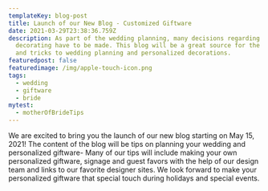```yaml
---
templateKey: blog-post
title: Launch of our New Blog - Customized Giftware
date: 2021-03-29T23:38:36.759Z
description: As part of the wedding planning, many decisions regarding
  decorating have to be made. This blog will be a great source for the many tips
  and tricks to wedding planning and personalized decorations.
featuredpost: false
featuredimage: /img/apple-touch-icon.png
tags:
  - wedding
  - giftware
  - bride
mytest:
  - motherOfBrideTips
---
```

We are excited to bring you the launch of our new blog starting on May 15, 2021! 
The content of the blog will be tips on planning your wedding and personalized giftware- Many of our tips will include making your own personalized giftware, signage and guest favors with the help of our design team and links to our favorite designer sites. We look forward to make your personalized giftware that special touch during holidays and special events.